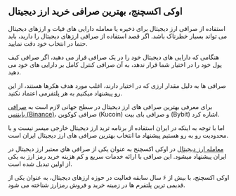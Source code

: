 

## اوکی اکسچنج، بهترین صرافی خرید ارز دیجیتال

استفاده از صرافی ارز دیجیتال برای ذخیره یا معامله دارایی های فیات و ارزهای دیجیتال می تواند بسیار خطرناک باشد. اگر قصد استفاده از صرافی ارزهای دیجیتال را دارید، باید حتما در انتخاب خود دقت نمایید.

هنگامی که دارایی های دیجیتال خود را در یک صرافی قرار می دهید، اگر صرافی کیف پول خود را در اختیار شما قرار ندهد، به آن صرافی کنترل کامل بر دارایی های خود می دهید.

صرافی ها به دلیل مقدار ارزی که در اختیار دارند، اغلب مورد هدف هکرها هستند، از این رو پیشنهاد میکنیم به هر پلتفرمی اعتماد نکنید.

برای معرفی بهترین صرافی های ارز دیجیتال در سطح جهانی لازم است به [صرافی بایننس (Binance)](https://www.binance.com/en-GB)، صرافی کوکوین (Kucoin) و صرافی بای بیت (Bybit) اشاره کرد.


اما با توجه به اینکه در ایران استفاده از برنامه ترید ارز دیجیتال خارجی میسر نیست و با محدودیت رو به رو هستیم پیشنهاد ما انتخاب بهترین صرافی های ارز دیجیتال ایران است.

[معامله ارز دیجیتال](https://ok-ex.io/) در اوکی اکسچنج به عنوان یکی از صرافي هاي معتبر ارز ديجيتال در ایران پیشنهاد میشود. این صرافی با ارائه خدمات سریع و کم هزینه خرید رمز ارز به یکی از اولین تبدیل شده است.

اوکی اکسچنج، با بیش از ۶ سال سابقه فعالیت در حوزه ارزهای دیجیتال، به عنوان یکی از قدیمی ترین پلتفرم ها در زمینه خرید و فروش رمزارز شناخته می شود.
